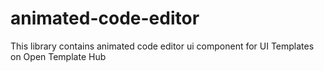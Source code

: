 # animated-code-editor
This library contains animated code editor ui component for UI Templates on Open Template Hub
